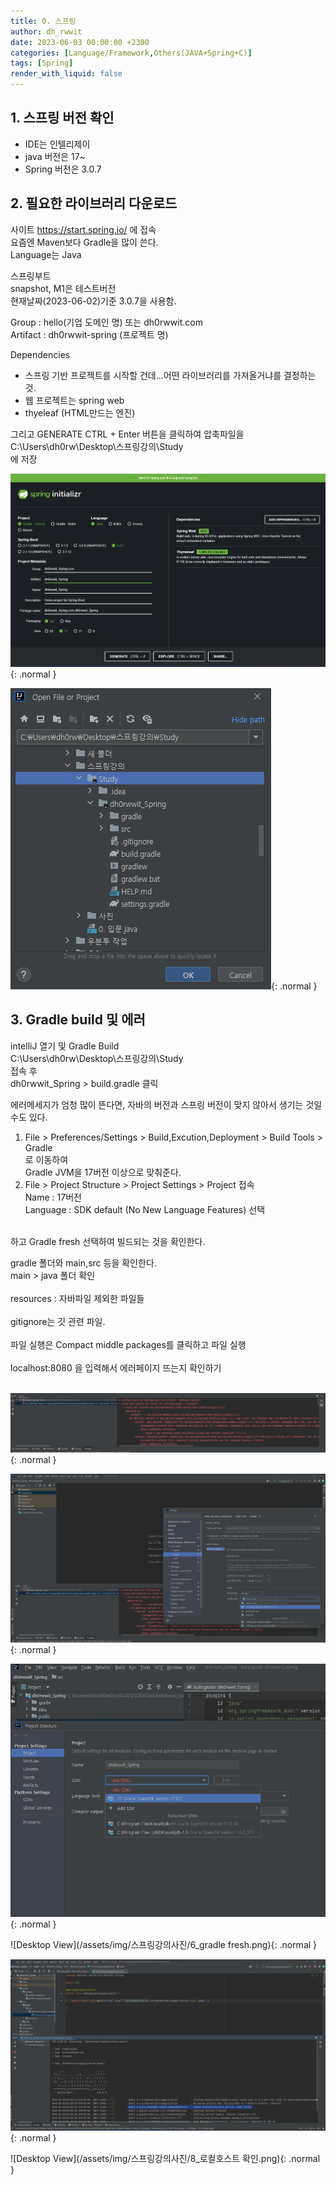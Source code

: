 ```yaml
---
title: 0. 스프링
author: dh_rwwit
date: 2023-06-03 00:00:00 +2300
categories: [Language/Framework,Others(JAVA+Spring+C)]
tags: [Spring]
render_with_liquid: false
---
```


## 1. 스프링 버전 확인
- IDE는 인텔리제이 <br>
- java 버전은 17~ <br>
- Spring 버전은 3.0.7 <br>

## 2. 필요한 라이브러리 다운로드
사이트 https://start.spring.io/ 에 접속 <br>
요즘엔 Maven보다 Gradle을 많이 쓴다. <br>
Language는 Java <br>

스프링부트 <br>
snapshot, M1은 테스트버전 <br>
현재날짜(2023-06-02)기준 3.0.7을 사용함. <br>

Group : hello(기업 도메인 명) 또는 dh0rwwit.com <br>
Artifact : dh0rwwit-spring (프로젝트 명) <br>

Dependencies <br>
- 스프링 기반 프로젝트를 시작할 건데...어떤 라이브러리를 가져올거냐를 결정하는 것. <br>
- 웹 프로젝트는 spring web <br>
- thyeleaf (HTML만드는 엔진) <br>

그리고 GENERATE CTRL + Enter 버튼을 클릭하여 압축파일을  <br>
C:\Users\dh0rw\Desktop\스프링강의\Study <br>
에 저장 <br>


![Desktop View](/assets/img/스프링강의사진/0.png){: .normal }


![Desktop View](/assets/img/스프링강의사진/2.png){: .normal }


## 3. Gradle build 및 에러
intelliJ 열기 및 Gradle Build <br>
C:\Users\dh0rw\Desktop\스프링강의\Study <br>
접속 후 <br>
dh0rwwit_Spring > build.gradle 클릭 <br>

에러메세지가 엄청 많이 뜬다면, 자바의 버전과 스프링 버전이 맞지 않아서 생기는 것일 수도 있다. <br>
1. File > Preferences/Settings > Build,Excution,Deployment > Build Tools > Gradle <br>
로 이동하여  <br>
Gradle JVM을 17버전 이상으로 맞춰준다. <br>
2. File > Project Structure > Project Settings > Project 접속 <br>
Name : 17버전 <br>
Language : SDK default (No New Language Features) 선택 <br>
 <br>
하고 Gradle fresh 선택하여 빌드되는 것을 확인한다. <br>
 
gradle 폴더와 main,src 등을 확인한다. <br>
main > java 폴더 확인 <br>
 <br>
resources : 자바파일 제외한 파일들 <br>
 <br>
gitignore는 깃 관련 파일. <br>
 <br>
파일 실행은 Compact middle packages를 클릭하고 파일 실행 <br>
 <br>
localhost:8080 을 입력해서 에러페이지 뜨는지 확인하기 <br>
 <br>

![Desktop View](/assets/img/스프링강의사진/3.png){: .normal }


![Desktop View](/assets/img/스프링강의사진/4.png){: .normal }


![Desktop View](/assets/img/스프링강의사진/5.png){: .normal }


![Desktop View](/assets/img/스프링강의사진/6_gradle fresh.png){: .normal }

![Desktop View](/assets/img/스프링강의사진/7_설정하고파일실행.png){: .normal }

![Desktop View](/assets/img/스프링강의사진/8_로컬호스트 확인.png){: .normal }
